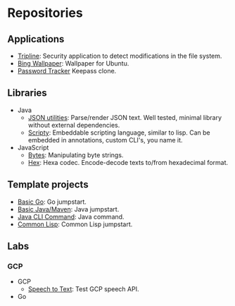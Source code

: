 # Repositories
## Applications

* [Tripline](https://github.com/branscha/app-tripline): Security application to detect modifications in the file system.
* [Bing Wallpaper](https://github.com/branscha/app-bing-wallpaper): Wallpaper for Ubuntu.
* [Password Tracker](https://github.com/branscha/app-patra) Keepass clone.

## Libraries

* Java
   * [JSON utilities](https://github.com/branscha/lib-jsonutil): Parse/render JSON text. Well tested, minimal library without external dependencies.
   * [Scripty](https://github.com/branscha/lib-scripty): Embeddable scripting language, similar to lisp. Can be embedded in annotations, custom CLI's, you name it.
* JavaScript
   * [Bytes](https://github.com/branscha/lib-bytes): Manipulating byte strings.
   * [Hex](https://github.com/branscha/lib-hex): Hexa codec. Encode-decode texts to/from hexadecimal format.

## Template projects

* [Basic Go](https://github.com/branscha/tmplt-basic-go): Go jumpstart.
* [Basic Java/Maven](https://github.com/branscha/tmplt-basic-maven): Java jumpstart.
* [Java CLI Command](https://github.com/branscha/tmplt-java-cli-cmd): Java command.
* [Common Lisp](https://github.com/branscha/tmplt-basic-lisp): Common Lisp jumpstart.

## Labs
### GCP

* GCP
   * [Speech to Text](https://github.com/branscha/speech-to-text): Test GCP speech API.
* Go
